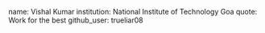 name: Vishal Kumar
institution: National Institute of Technology Goa
quote: Work for the best
github_user: trueliar08
